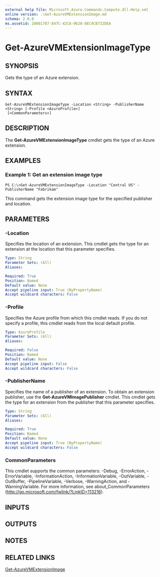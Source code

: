 ```yaml
---
external help file: Microsoft.Azure.Commands.Compute.dll-Help.xml
online version: .\Get-AzureVMExtensionImage.md
schema: 2.0.0
ms.assetid: 20001787-847C-42CA-9620-0EC4CB732DEA
---
```


# Get-AzureVMExtensionImageType

## SYNOPSIS
Gets the type of an Azure extension.

## SYNTAX

```
Get-AzureVMExtensionImageType -Location <String> -PublisherName <String> [-Profile <AzureProfile>]
 [<CommonParameters>]
```

## DESCRIPTION
The **Get-AzureVMExtensionImageType** cmdlet gets the type of an Azure extension.

## EXAMPLES

### Example 1: Get an extension image type
```
PS C:\>Get-AzureVMExtensionImageType -Location "Central US" -PublisherName "Fabrikam"
```

This command gets the extension image type for the specified publisher and location.

## PARAMETERS

### -Location
Specifies the location of an extension.
This cmdlet gets the type for an extension at the location that this parameter specifies.

```yaml
Type: String
Parameter Sets: (All)
Aliases: 

Required: True
Position: Named
Default value: None
Accept pipeline input: True (ByPropertyName)
Accept wildcard characters: False
```

### -Profile
Specifies the Azure profile from which this cmdlet reads.
If you do not specify a profile, this cmdlet reads from the local default profile.

```yaml
Type: AzureProfile
Parameter Sets: (All)
Aliases: 

Required: False
Position: Named
Default value: None
Accept pipeline input: False
Accept wildcard characters: False
```

### -PublisherName
Specifies the name of a publisher of an extension.
To obtain an extension publisher, use the **Get-AzureVMImagePublisher** cmdlet.
This cmdlet gets the type for an extension from the publisher that this parameter specifies.

```yaml
Type: String
Parameter Sets: (All)
Aliases: 

Required: True
Position: Named
Default value: None
Accept pipeline input: True (ByPropertyName)
Accept wildcard characters: False
```

### CommonParameters
This cmdlet supports the common parameters: -Debug, -ErrorAction, -ErrorVariable, -InformationAction, -InformationVariable, -OutVariable, -OutBuffer, -PipelineVariable, -Verbose, -WarningAction, and -WarningVariable. For more information, see about_CommonParameters (http://go.microsoft.com/fwlink/?LinkID=113216).

## INPUTS

## OUTPUTS

## NOTES

## RELATED LINKS

[Get-AzureVMExtensionImage](./Get-AzureVMExtensionImage.md)


